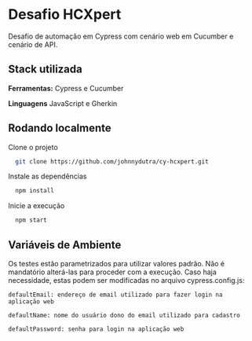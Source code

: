 # Desafio HCXpert

Desafio de automação em Cypress com cenário web em Cucumber e cenário de API.

## Stack utilizada

**Ferramentas:** Cypress e Cucumber

**Linguagens** JavaScript e Gherkin

## Rodando localmente

Clone o projeto

```bash
  git clone https://github.com/johnnydutra/cy-hcxpert.git
```

Instale as dependências

```bash
  npm install
```

Inicie a execução

```bash
  npm start
```

## Variáveis de Ambiente

Os testes estão parametrizados para utilizar valores padrão. Não é mandatório alterá-las para proceder com a execução. Caso haja necessidade, estas podem ser modificadas no arquivo cypress.config.js:

`defaultEmail: endereço de email utilizado para fazer login na aplicação web`

`defaultName: nome do usuário dono do email utilizado para cadastro`

`defaultPassword: senha para login na aplicação web`

